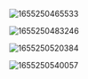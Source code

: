 ![1655250465533](https://user-images.githubusercontent.com/68007558/173707562-9f9ba86a-e5ab-454b-99a8-9949bade419b.png)


![1655250483246](https://user-images.githubusercontent.com/68007558/173707592-07e066bc-f80b-407c-bb56-36348f54a13f.png)

![1655250520384](https://user-images.githubusercontent.com/68007558/173707687-9fa58a1c-ece3-4169-9946-718fb4289cce.png)

![1655250540057](https://user-images.githubusercontent.com/68007558/173707738-7794a4c6-2cf8-402d-bf54-fb05f33a3ff0.png)




